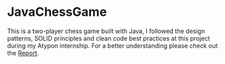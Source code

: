 # JavaChessGame

This is a two-player chess game built with Java, I followed the design patterns, SOLID principles and clean code best practices at this project during my Atypon internship. 
For a better understanding please check out the [Report](https://drive.google.com/file/u/1/d/1aHBQzZIi8JG_i-1zWcamTOaNYGCV-MXi/view?usp=drive_web).
